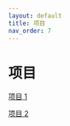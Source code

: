 ```yaml
---
layout: default
title: 项目
nav_order: 7
---
```

# 项目

[项目 1](../projects/CS324_P1.pdf)

[项目 2](../projects/CS324_P2.pdf)

